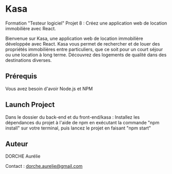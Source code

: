 # Kasa
Formation "Testeur logiciel" Projet 8 : Créez une application web de location immobilière avec React.

Bienvenue sur Kasa, une application web de location immobilière développée avec React. Kasa vous permet de rechercher et de louer des propriétés immobilières entre particuliers, que ce soit pour un court séjour ou une location à long terme. Découvrez des logements de qualité dans des destinations diverses.

## Prérequis
Vous avez besoin d'avoir Node.js et NPM

## Launch Project
Dans le dossier du back-end et du front-end/kasa : Installez les dépendances du projet à l'aide de npm en exécutant la commande "npm install" sur votre terminal, puis lancez le projet en faisant "npm start"

## Auteur 
DORCHE Aurélie

Contact : dorche.aurelie@gmail.com

